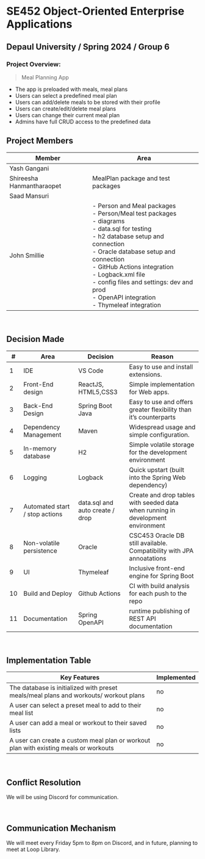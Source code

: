# SE452 Object-Oriented Enterprise Applications

## Depaul University / Spring 2024 / Group 6

### Project Overview: 
> Meal Planning App
- The app is preloaded with meals, meal plans
- Users can select a predefined meal plan
- Users can add/delete meals to be stored with their profile
- Users can create/edit/delete meal plans
- Users can change their current meal plan
- Admins have full CRUD access to the predefined data


## Project Members

| Member | Area |
| -- | -- | 
| Yash Gangani | |
| Shireesha Hanmantharaopet | MealPlan package and test packages |
| Saad Mansuri | |
| John Smillie | - Person and Meal packages <br/> - Person/Meal test packages<br/> - diagrams<br/> - data.sql for testing<br/> - h2 database setup and connection<br/> - Oracle database setup and connection<br/> - GitHub Actions integration<br/> - Logback.xml file<br/> - config files and settings: dev and prod<br/> - OpenAPI integration<br/> - Thymeleaf integration<br/> |


<br/>


## Decision Made
| # | Area  | Decision | Reason | 
| -- | -- | -- | -- |
| 1 | IDE | VS Code |Easy to use and install extensions.| 
| 2 | Front-End design  | ReactJS, HTML5,CSS3 | Simple implementation for Web apps. |
| 3 | Back-End Design  | Spring Boot Java | Easy to use and offers greater flexibility than it’s counterparts |
| 4 | Dependency Management | Maven | Widespread usage and simple configuration. |
| 5 | In-memory database | H2 | Simple volatile storage for the development environment |
| 6 | Logging | Logback | Quick upstart (built into the Spring Web dependency) |
| 7 | Automated start / stop actions | data.sql and auto create / drop | Create and drop tables with seeded data when running in development environment |
| 8 | Non-volatile persistence | Oracle | CSC453 Oracle DB still available. Compatibility with JPA annoatations |
| 9 | UI | Thymeleaf |  Inclusive front-end engine for Spring Boot |
| 10 | Build and Deploy | Github Actions | CI with build analysis for each push to the repo |
| 11 | Documentation | Spring OpenAPI | runtime publishing of REST API documentation |


<br>

## Implementation Table
| **Key Features** | **Implemented** |
| --| -- |
| The database is initialized with preset meals/meal plans and workouts/ workout plans | no |
| A user can select a preset meal to add to their meal list| no |
| A user can add a meal or workout to their saved lists | no |
| A user can create a custom meal plan or workout plan with existing meals or workouts | no |

<br/>

## Conflict Resolution
We will be using Discord for communication.

<br/>

## Communication Mechanism
We will meet every Friday 5pm to 8pm on Discord, and in future, planning to meet at Loop Library.

<br/>

<br/>

